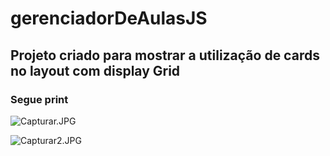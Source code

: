 # gerenciadorDeAulasJS

##  Projeto criado para mostrar a utilização de cards no layout com display Grid

### Segue print

![Capturar.JPG](https://i.imgur.com/T1laquY.jpg)

![Capturar2.JPG](https://i.imgur.com/JhuS2Kk.jpg)
